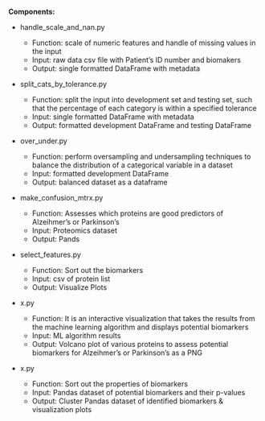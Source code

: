**Components:**

+ handle_scale_and_nan.py
	+ Function: scale of numeric features and handle of missing values in the input
	+ Input: raw data csv file with Patient’s ID number and biomakers
	+ Output: single formatted DataFrame with metadata

+ split_cats_by_tolerance.py
 	+ Function: split the input into development set and testing set, such that the percentage of each category is within a specified tolerance	
 	+ Input: single formatted DataFrame with metadata
	+ Output: formatted development DataFrame and testing DataFrame

+ over_under.py
	+ Function: perform oversampling and undersampling techniques to balance the distribution of a categorical variable in a dataset 
	+ Input: formatted development DataFrame
	+ Output: balanced dataset as a dataframe

+ make_confusion_mtrx.py
	+ Function: Assesses which proteins are good predictors of Alzeihmer’s or Parkinson’s 
	+ Input: Proteomics dataset 
	+ Output: Pands

+ select_features.py
	+ Function: Sort out the biomarkers
	+ Input: csv of protein list
	+ Output: Visualize Plots

+ x.py
	+ Function: It is an interactive visualization that takes the results from the machine learning algorithm and displays potential biomarkers
	+ Input: ML algorithm results
	+ Output: Volcano plot of various proteins to assess potential biomarkers for Alzeihmer’s or Parkinson’s as a PNG

+ x.py
	+ Function: Sort out the properties of biomarkers
	+ Input: Pandas dataset of potential biomarkers and their p-values
	+ Output: Cluster Pandas dataset of identified biomarkers & visualization plots


